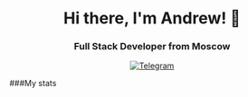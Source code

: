 <div id="header" align="center">
	<h1>Hi there, I'm Andrew! 👋</h1>
	<h3>Full Stack Developer from Moscow</h3>
</div>

<div id="socials" align="center">
	<a href="t.me/andreu5547">
		<img src="https://img.shields.io/badge/Telegram-blue?style=for-the-badge&logo=telegram&logoColor=white" alt="Telegram">
	</a>
</div>

###My stats
<div id="stats" align="center">
  <img src="http://github-profile-summary-cards.vercel.app/api/cards/profile-details?username=andreu5547&theme=github_dark" alt=""/>
  <img src="http://github-profile-summary-cards.vercel.app/api/cards/repos-per-language?username=andreu5547&theme=github_dark" alt=""/>
  <img src="http://github-profile-summary-cards.vercel.app/api/cards/productive-time?username=andreu5547&theme=github_dark&utcOffset=8" alt=""/> 
</div>
